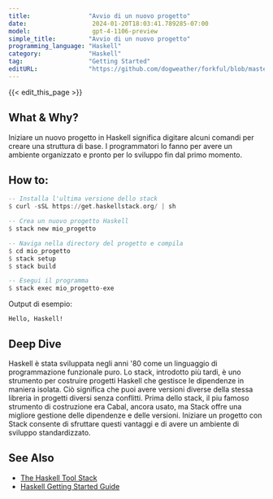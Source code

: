 ```yaml
---
title:                "Avvio di un nuovo progetto"
date:                  2024-01-20T18:03:41.789285-07:00
model:                 gpt-4-1106-preview
simple_title:         "Avvio di un nuovo progetto"
programming_language: "Haskell"
category:             "Haskell"
tag:                  "Getting Started"
editURL:              "https://github.com/dogweather/forkful/blob/master/content/it/haskell/starting-a-new-project.md"
---
```


{{< edit_this_page >}}

## What & Why?
Iniziare un nuovo progetto in Haskell significa digitare alcuni comandi per creare una struttura di base. I programmatori lo fanno per avere un ambiente organizzato e pronto per lo sviluppo fin dal primo momento.

## How to:
```Haskell
-- Installa l'ultima versione dello stack
$ curl -sSL https://get.haskellstack.org/ | sh

-- Crea un nuovo progetto Haskell
$ stack new mio_progetto

-- Naviga nella directory del progetto e compila
$ cd mio_progetto
$ stack setup
$ stack build

-- Esegui il programma
$ stack exec mio_progetto-exe
```
Output di esempio:
```
Hello, Haskell!
```

## Deep Dive
Haskell è stata sviluppata negli anni '80 come un linguaggio di programmazione funzionale puro. Lo stack, introdotto più tardi, è uno strumento per costruire progetti Haskell che gestisce le dipendenze in maniera isolata. Ciò significa che puoi avere versioni diverse della stessa libreria in progetti diversi senza conflitti. Prima dello stack, il piu famoso strumento di costruzione era Cabal, ancora usato, ma Stack offre una migliore gestione delle dipendenze e delle versioni. Iniziare un progetto con Stack consente di sfruttare questi vantaggi e di avere un ambiente di sviluppo standardizzato.

## See Also
- [The Haskell Tool Stack](https://docs.haskellstack.org/en/stable/README/)
- [Haskell Getting Started Guide](https://www.haskell.org/downloads/)